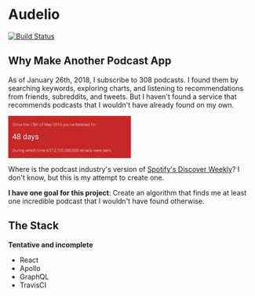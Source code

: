 # Audelio
[![Build Status](https://travis-ci.com/veekas/audelio.svg?token=qnieVSb48paYrc16EzxC&branch=master)](https://travis-ci.com/veekas/audelio)

## Why Make Another Podcast App

As of January 26th, 2018, I subscribe to 308 podcasts. I found them by searching keywords, exploring charts, and listening to recommendations from friends, subreddits, and tweets. But I haven't found a service that recommends podcasts that I wouldn't have already found on my own.

<img src="public/assets/podcast-addiction.png" alt="48 days of podcast-listening since May 2016" width="250" align="center">

Where is the podcast industry's version of [Spotify's Discover Weekly](https://gizmodo.com/spotifys-new-discover-weekly-playlist-knows-you-so-we-1718992287)? I don't know, but this is my attempt to create one.

**I have one goal for this project**: Create an algorithm that finds me at least one incredible podcast that I wouldn't have found otherwise.

## The Stack

**Tentative and incomplete**

- React
- Apollo
- GraphQL
- TravisCI
